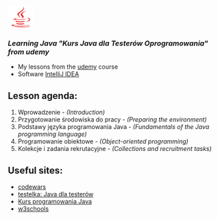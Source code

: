 

 <a href="#">
      <img alt="Logo Java" height="50" width="60" title="Java" src="https://raw.githubusercontent.com/devicons/devicon/master/icons/java/java-plain.svg">
</a>

### *Learning Java "Kurs Java dla Testerów Oprogramowania" from udemy*

- My lessons from the [udemy](https://www.udemy.com/course/kurs-java-dla-testerow-oprogramowania) course  
- Software [IntelliJ IDEA](https://www.jetbrains.com/help/idea/getting-started.html)  

## Lesson agenda:
1. Wprowadzenie - *(Introduction)*
2. Przygotowanie środowiska do pracy - *(Preparing the environment)*
3. Podstawy języka programowania Java - *(Fundamentals of the Java programming language)*
4. Programowanie obiektowe - *(Object-oriented programming)*
5. Kolekcje i zadania rekrutacyjne - *(Collections and recruitment tasks)*

## Useful sites:
- [codewars](https://www.codewars.com/users/AdamCegielka)
- [testelka: Java dla testerów](https://testelka.pl/kurs/java-dla-testerow/#lekcje)
- [Kurs programowania Java](https://www.samouczekprogramisty.pl/kurs-programowania-java/)
- [w3schools](https://my-learning.w3schools.com/tutorial/java)
